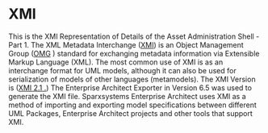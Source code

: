 # XMI
This is the XMI Representation of Details of the Asset Administration Shell - Part 1.
The XML Metadata Interchange ([XMI](https://de.wikipedia.org/wiki/XML_Metadata_Interchange)) is an Object Management Group ([OMG](https://de.wikipedia.org/wiki/Unified_Modeling_Language) ) standard for exchanging metadata information via Extensible Markup Language (XML).
The most common use of XMI is as an interchange format for UML models, although it can also be used for serialization of models of other languages (metamodels). The XMI Version is ([XMI 2.1 .](https://www.omg.org/spec/XMI/2.1/About-XMI/))
The Enterprise Architect Exporter in Version 6.5 was used to generate the XMI file. Sparxsystems Enterprise Architect uses XMI as a method of importing and exporting model specifications between different UML Packages, Enterprise Architect projects and other tools that support XMI.
